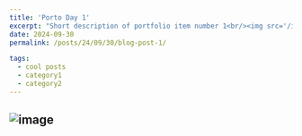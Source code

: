 ```yaml
---
title: 'Porto Day 1'
excerpt: "Short description of portfolio item number 1<br/><img src='/images/500x300.png'>"
date: 2024-09-30
permalink: /posts/24/09/30/blog-post-1/

tags:
  - cool posts
  - category1
  - category2
---
```


![image](/images/500x300.png)
------
